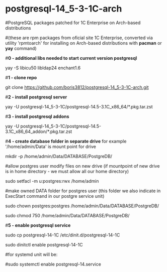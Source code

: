 # postgresql-14_5-3-1C-arch
#PostgreSQL packages patched for 1C Enterprise on Arch-based distributions 

#(these are rpm packages from oficial site 1C Enterprise, converted via utility 'rpmtoarch' for installing on Arch-based distributions with **pacman** or **yay** command)

#**0 - additional libs needed to start current version postgresql**

yay -S libicu50 libldap24 enchant1.6

#**1 - clone repo**

git clone https://github.com/boris3812/postgresql-14_5-3-1C-arch.git

#**2 - install postgresql server**

yay -U postgresql-14_5-3-1C/postgresql-14.5-3.1C_x86_64/*.pkg.tar.zst

#**3 - install postgresql addons**

yay -U postgresql-14_5-3-1C/postgresql-14.5-3.1C_x86_64_addon/*.pkg.tar.zst

#**4 - create database folder in separate drive** for example  '/home/admin/Data' is mount point for drive

mkdir -p /home/admin/Data/DATABASE/PostgreDB/

#allow postgres user modify files on new drive (if mountpoint of new drive is in home directory - we must allow all our home directory)

sudo setfacl -m u:postgres:rwx /home/admin

#make owned DATA folder for postgres user (this folder we also indicate in ExecStart command in our postgre service unit)

sudo chown postgres:postgres /home/admin/Data/DATABASE/PostgreDB/

sudo chmod 750 /home/admin/Data/DATABASE/PostgreDB/

#**5 - enable postgresql service**

sudo cp postgresql-14-1C /etc/dinit.d/postgresql-14-1C

sudo dinitctl enable postgresql-14-1C

#for systemd unit will be:

#sudo systemctl enable postgresql-14.service
